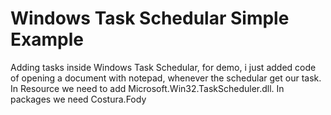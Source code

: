 # Windows Task Schedular Simple Example
 Adding tasks inside Windows Task Schedular, for demo, i just added code of opening a document with notepad, whenever the schedular get our task.
 In Resource we need to add Microsoft.Win32.TaskScheduler.dll.
 In packages we need Costura.Fody
